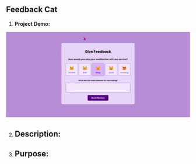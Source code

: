## Feedback Cat
1. **Project Demo:**

![Feedback Cat](./resources/demo.gif)

2. **Description:** 
    - 
    
3. **Purpose:** 
    - 
